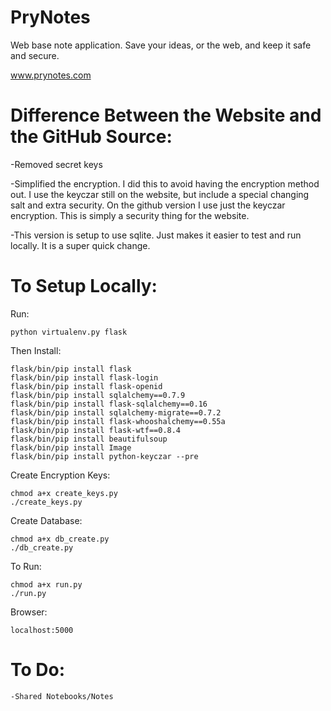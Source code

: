 PryNotes
========

Web base note application. Save your ideas, or the web, and keep it safe and secure.

www.prynotes.com

Difference Between the Website and the GitHub Source:
========

-Removed secret keys

-Simplified the encryption. I did this to avoid having the encryption method out. I use the keyczar still on the website, but include a special changing salt and extra security. On the github version I use just the keyczar encryption. This is simply a security thing for the website.

-This version is setup to use sqlite. Just makes it easier to test and run locally. It is a super quick change.

To Setup Locally:
========
Run:

    python virtualenv.py flask
    
Then Install:
    
    flask/bin/pip install flask
    flask/bin/pip install flask-login
    flask/bin/pip install flask-openid
    flask/bin/pip install sqlalchemy==0.7.9
    flask/bin/pip install flask-sqlalchemy==0.16
    flask/bin/pip install sqlalchemy-migrate==0.7.2
    flask/bin/pip install flask-whooshalchemy==0.55a
    flask/bin/pip install flask-wtf==0.8.4
    flask/bin/pip install beautifulsoup
    flask/bin/pip install Image
    flask/bin/pip install python-keyczar --pre
    
Create Encryption Keys:
    
    chmod a+x create_keys.py
    ./create_keys.py
    
Create Database:

    chmod a+x db_create.py
    ./db_create.py

To Run:

    chmod a+x run.py
    ./run.py

Browser:

    localhost:5000

To Do:
=========
    -Shared Notebooks/Notes
